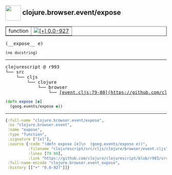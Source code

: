 ## <img width="48px" valign="middle" src="http://i.imgur.com/Hi20huC.png"> clojure.browser.event/expose

 <table border="1">
<tr>
<td>function</td>
<td><a href="https://github.com/cljsinfo/api-refs/tree/0.0-927"><img valign="middle" alt="[+] 0.0-927" src="https://img.shields.io/badge/+-0.0--927-lightgrey.svg"></a> </td>
</tr>
</table>

 <samp>
(__expose__ e)<br>
</samp>

```
(no docstring)
```

---

 <pre>
clojurescript @ r993
└── src
    └── cljs
        └── clojure
            └── browser
                └── <ins>[event.cljs:79-80](https://github.com/clojure/clojurescript/blob/r993/src/cljs/clojure/browser/event.cljs#L79-L80)</ins>
</pre>

```clj
(defn expose [e]
  (goog.events/expose e))
```


---

```clj
{:full-name "clojure.browser.event/expose",
 :ns "clojure.browser.event",
 :name "expose",
 :type "function",
 :signature ["[e]"],
 :source {:code "(defn expose [e]\n  (goog.events/expose e))",
          :filename "clojurescript/src/cljs/clojure/browser/event.cljs",
          :lines [79 80],
          :link "https://github.com/clojure/clojurescript/blob/r993/src/cljs/clojure/browser/event.cljs#L79-L80"},
 :full-name-encode "clojure.browser.event_expose",
 :history [["+" "0.0-927"]]}

```
